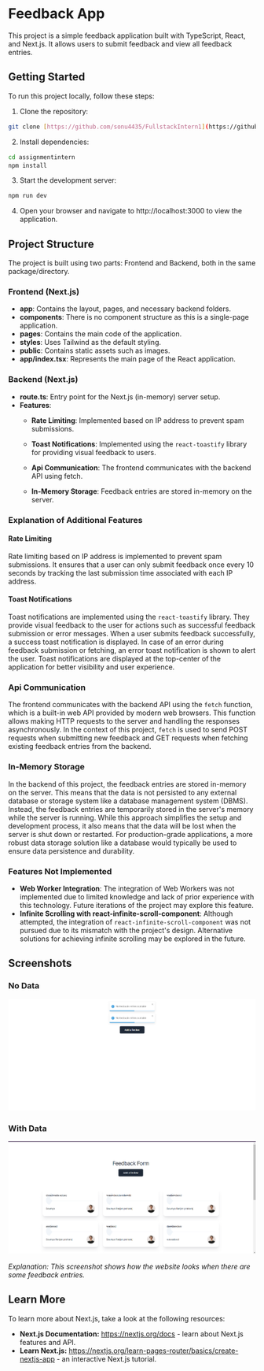 # Feedback App

This project is a simple feedback application built with TypeScript, React, and Next.js. It allows users to submit feedback and view all feedback entries.

## Getting Started

To run this project locally, follow these steps:

1. Clone the repository:

```bash
git clone [https://github.com/sonu4435/FullstackIntern1](https://github.com/sonu4435/FullstackIntern1)
````

2.  Install dependencies:


```bash
cd assignmentintern
npm install
```

3.  Start the development server:


```bash
npm run dev
```

4.  Open your browser and navigate to http://localhost:3000 to view the application.

## Project Structure

The project is built using two parts: Frontend and Backend, both in the same package/directory.

### Frontend (Next.js)

  * **app**: Contains the layout, pages, and necessary backend folders.
  * **components**: There is no component structure as this is a single-page application.
  * **pages**: Contains the main code of the application.
  * **styles**: Uses Tailwind as the default styling.
  * **public**: Contains static assets such as images.
  * **app/index.tsx**: Represents the main page of the React application.

### Backend (Next.js)

  * **route.ts**: Entry point for the Next.js (in-memory) server setup.
  * **Features**:
      * **Rate Limiting**: Implemented based on IP address to prevent spam submissions.
      * **Toast Notifications**: Implemented using the `react-toastify` library for providing visual feedback to users.
      * **Api Communication**: The frontend communicates with the backend API using fetch.

    * **In-Memory Storage**: Feedback entries are stored in-memory on the server.




### Explanation of Additional Features

#### Rate Limiting

Rate limiting based on IP address is implemented to prevent spam submissions. It ensures that a user can only submit feedback once every 10 seconds by tracking the last submission time associated with each IP address.

#### Toast Notifications

Toast notifications are implemented using the `react-toastify` library. They provide visual feedback to the user for actions such as successful feedback submission or error messages. When a user submits feedback successfully, a success toast notification is displayed. In case of an error during feedback submission or fetching, an error toast notification is shown to alert the user. Toast notifications are displayed at the top-center of the application for better visibility and user experience.

### Api Communication

The frontend communicates with the backend API using the `fetch` function, which is a built-in web API provided by modern web browsers. This function allows making HTTP requests to the server and handling the responses asynchronously. In the context of this project, `fetch` is used to send POST requests when submitting new feedback and GET requests when fetching existing feedback entries from the backend.

### In-Memory Storage

In the backend of this project, the feedback entries are stored in-memory on the server. This means that the data is not persisted to any external database or storage system like a database management system (DBMS). Instead, the feedback entries are temporarily stored in the server's memory while the server is running. While this approach simplifies the setup and development process, it also means that the data will be lost when the server is shut down or restarted. For production-grade applications, a more robust data storage solution like a database would typically be used to ensure data persistence and durability.


### Features Not Implemented

  * **Web Worker Integration**: The integration of Web Workers was not implemented due to limited knowledge and lack of prior experience with this technology. Future iterations of the project may explore this feature.
  * **Infinite Scrolling with react-infinite-scroll-component**: Although attempted, the integration of `react-infinite-scroll-component` was not pursued due to its mismatch with the project's design. Alternative solutions for achieving infinite scrolling may be explored in the future.

## Screenshots

### No Data

![No Data](image-1.png)

### With Data

![With Data](image.png)

*Explanation: This screenshot shows how the website looks when there are some feedback entries.*

## Learn More

To learn more about Next.js, take a look at the following resources:

  * **Next.js Documentation:** https://nextjs.org/docs - learn about Next.js features and API.
  * **Learn Next.js:** https://nextjs.org/learn-pages-router/basics/create-nextjs-app - an interactive Next.js tutorial.
 

